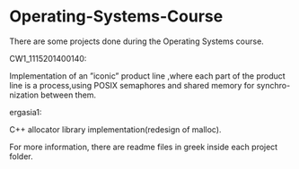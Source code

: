 # Operating-Systems-Course
There are some projects done during the Operating Systems course.

CW1_1115201400140:

Implementation of an ”iconic” product line ,where each
part of the product line is a process,using POSIX semaphores and shared memory for synchro-
nization between them.

ergasia1:

C++ allocator library implementation(redesign of malloc).

For more information, there are readme files in greek inside each project folder.
